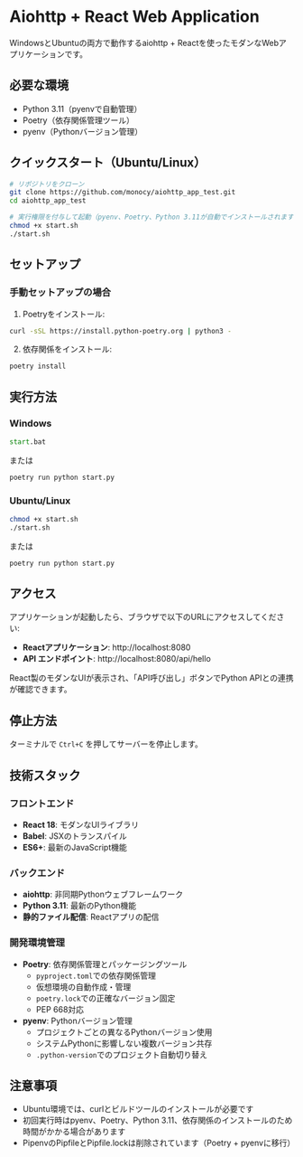 # Aiohttp + React Web Application

WindowsとUbuntuの両方で動作するaiohttp + Reactを使ったモダンなWebアプリケーションです。

## 必要な環境

- Python 3.11（pyenvで自動管理）
- Poetry（依存関係管理ツール）
- pyenv（Pythonバージョン管理）

## クイックスタート（Ubuntu/Linux）

```bash
# リポジトリをクローン
git clone https://github.com/monocy/aiohttp_app_test.git
cd aiohttp_app_test

# 実行権限を付与して起動（pyenv、Poetry、Python 3.11が自動でインストールされます）
chmod +x start.sh
./start.sh
```

## セットアップ

### 手動セットアップの場合
1. Poetryをインストール:
```bash
curl -sSL https://install.python-poetry.org | python3 -
```

2. 依存関係をインストール:
```bash
poetry install
```

## 実行方法

### Windows
```cmd
start.bat
```
または
```cmd
poetry run python start.py
```

### Ubuntu/Linux
```bash
chmod +x start.sh
./start.sh
```
または
```bash
poetry run python start.py
```

## アクセス

アプリケーションが起動したら、ブラウザで以下のURLにアクセスしてください:

- **Reactアプリケーション**: http://localhost:8080
- **API エンドポイント**: http://localhost:8080/api/hello

React製のモダンなUIが表示され、「API呼び出し」ボタンでPython APIとの連携が確認できます。

## 停止方法

ターミナルで `Ctrl+C` を押してサーバーを停止します。

## 技術スタック

### フロントエンド
- **React 18**: モダンなUIライブラリ
- **Babel**: JSXのトランスパイル
- **ES6+**: 最新のJavaScript機能

### バックエンド
- **aiohttp**: 非同期Pythonウェブフレームワーク
- **Python 3.11**: 最新のPython機能
- **静的ファイル配信**: Reactアプリの配信

### 開発環境管理
- **Poetry**: 依存関係管理とパッケージングツール
  - `pyproject.toml`での依存関係管理
  - 仮想環境の自動作成・管理
  - `poetry.lock`での正確なバージョン固定
  - PEP 668対応
- **pyenv**: Pythonバージョン管理
  - プロジェクトごとの異なるPythonバージョン使用
  - システムPythonに影響しない複数バージョン共存
  - `.python-version`でのプロジェクト自動切り替え

## 注意事項

- Ubuntu環境では、curlとビルドツールのインストールが必要です
- 初回実行時はpyenv、Poetry、Python 3.11、依存関係のインストールのため時間がかかる場合があります
- PipenvのPipfileとPipfile.lockは削除されています（Poetry + pyenvに移行）